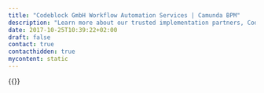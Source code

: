 ```yaml
---
title: "Codeblock GmbH Workflow Automation Services | Camunda BPM"
description: "Learn more about our trusted implementation partners, Codeblock GmbH. Camunda is the leader for workflow automation & business process management. Get your 30 day trial today. "
date: 2017-10-25T10:39:22+02:00
draft: false
contact: true
contacthidden: true
mycontent: static
---
```

{{<partner-single
company="Codeblock GmbH"
type="si"
website="http://www.codeblock.ch"
countrycode="CH"
city="Bern"
description=""
siregion="dach"
level="basic"
logo="//images.ctfassets.net/vpidbgnakfvf/5GdJ8ninvioeAUgsQUgEoU/542e1dc009174636210c10de4cf6b1e4/CodeblockGmbH.png">}}